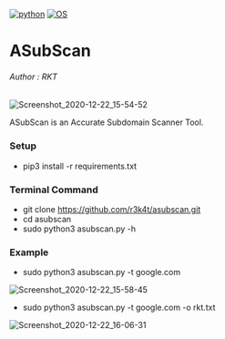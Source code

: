 [![python](https://img.shields.io/badge/python-3.9.0-yellow.svg)](https://www.python.org/downloads/release/python-390/)
[![OS](https://img.shields.io/badge/Tested%20On-Linux-yellow.svg)](https://en.wikipedia.org/wiki/Linux)

# ASubScan

<h6>Author : RKT</h6>



![Screenshot_2020-12-22_15-54-52](https://user-images.githubusercontent.com/69615463/102880779-e215ba00-4471-11eb-8f07-a70c82a05dfa.png)



ASubScan is an Accurate Subdomain Scanner Tool.



### Setup ###

+ pip3 install -r requirements.txt


### Terminal Command ###

+ git clone https://github.com/r3k4t/asubscan.git
+ cd asubscan
+ sudo python3 asubscan.py -h

### Example ###

+ sudo python3 asubscan.py -t google.com 

![Screenshot_2020-12-22_15-58-45](https://user-images.githubusercontent.com/69615463/102880866-ffe31f00-4471-11eb-9bc2-cc0d402cbf88.png)


+ sudo python3 asubscan.py -t google.com -o rkt.txt


![Screenshot_2020-12-22_16-06-31](https://user-images.githubusercontent.com/69615463/102881013-3b7de900-4472-11eb-91c9-2d0a7cde8dc0.png)

